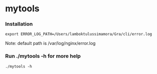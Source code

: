 # mytools

### Installation
```
export ERROR_LOG_PATH=/Users/lamboktulussimamora/Gra/cli/error.log
```
Note: default path is /var/log/nginx/error.log<br/>

### Run ./mytools -h for more help<br/>
```
./mytools -h
```